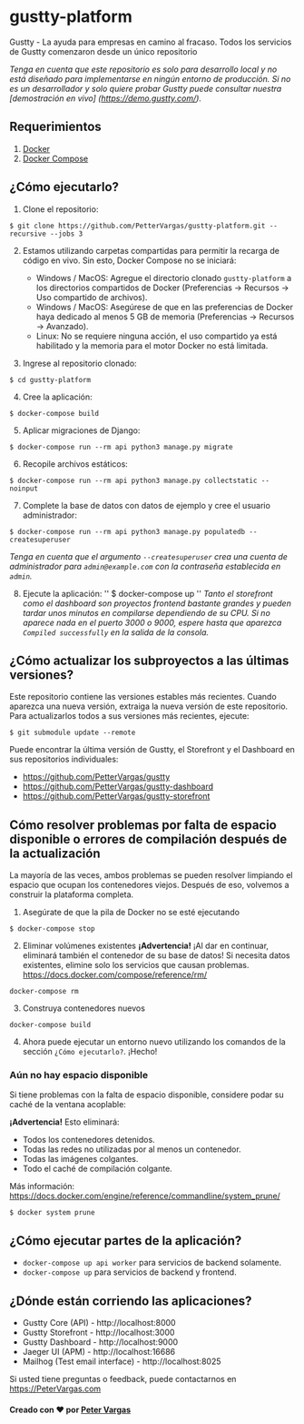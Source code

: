 # gustty-platform
Gustty - La ayuda para empresas en camino al fracaso.
Todos los servicios de Gustty comenzaron desde un único repositorio

*Tenga en cuenta que este repositorio es solo para desarrollo local y no está diseñado para implementarse en ningún entorno de producción. Si no es un desarrollador y solo quiere probar Gustty puede consultar nuestra [demostración en vivo] (https://demo.gustty.com/).*

## Requerimientos
1. [Docker](https://docs.docker.com/install/)
2. [Docker Compose](https://docs.docker.com/compose/install/)

## ¿Cómo ejecutarlo?
1. Clone el repositorio:

```
$ git clone https://github.com/PetterVargas/gustty-platform.git --recursive --jobs 3
```

2. Estamos utilizando carpetas compartidas para permitir la recarga de código en vivo. Sin esto, Docker Compose no se iniciará:
    - Windows / MacOS: Agregue el directorio clonado `gustty-platform` a los directorios compartidos de Docker (Preferencias -> Recursos -> Uso compartido de archivos).
    - Windows / MacOS: Asegúrese de que en las preferencias de Docker haya dedicado al menos 5 GB de memoria (Preferencias -> Recursos -> Avanzado).
    - Linux: No se requiere ninguna acción, el uso compartido ya está habilitado y la memoria para el motor Docker no está limitada.

3. Ingrese al repositorio clonado:
```
$ cd gustty-platform
```

4. Cree la aplicación:
```
$ docker-compose build
```

5. Aplicar migraciones de Django:
```
$ docker-compose run --rm api python3 manage.py migrate
```

6. Recopile archivos estáticos:
```
$ docker-compose run --rm api python3 manage.py collectstatic --noinput
```

7. Complete la base de datos con datos de ejemplo y cree el usuario administrador:
```
$ docker-compose run --rm api python3 manage.py populatedb --createsuperuser
```
*Tenga en cuenta que el argumento `--createsuperuser` crea una cuenta de administrador para `admin@example.com` con la contraseña establecida en `admin`.*

8. Ejecute la aplicación:
''
$ docker-compose up
''
*Tanto el storefront como el dashboard son proyectos frontend bastante grandes y pueden tardar unos minutos en compilarse dependiendo de su CPU. Si no aparece nada en el puerto 3000 o 9000, espere hasta que aparezca `Compiled successfully` en la salida de la consola.*

## ¿Cómo actualizar los subproyectos a las últimas versiones?
Este repositorio contiene las versiones estables más recientes.
Cuando aparezca una nueva versión, extraiga la nueva versión de este repositorio.
Para actualizarlos todos a sus versiones más recientes, ejecute:
```
$ git submodule update --remote
```

Puede encontrar la última versión de Gustty, el Storefront y el Dashboard en sus repositorios individuales:

- https://github.com/PetterVargas/gustty
- https://github.com/PetterVargas/gustty-dashboard
- https://github.com/PetterVargas/gustty-storefront

## Cómo resolver problemas por falta de espacio disponible o errores de compilación después de la actualización

La mayoría de las veces, ambos problemas se pueden resolver limpiando el espacio que ocupan los contenedores viejos. Después de eso, volvemos a construir la plataforma completa.


1. Asegúrate de que la pila de Docker no se esté ejecutando
```
$ docker-compose stop
```

2. Eliminar volúmenes existentes
**¡Advertencia!** ¡Al dar en continuar, eliminará también el contenedor de su base de datos! Si necesita datos existentes, elimine solo los servicios que causan problemas. https://docs.docker.com/compose/reference/rm/
```
docker-compose rm
```

3. Construya contenedores nuevos
```
docker-compose build
```

4. Ahora puede ejecutar un entorno nuevo utilizando los comandos de la sección `¿Cómo ejecutarlo?`. ¡Hecho!

### Aún no hay espacio disponible

Si tiene problemas con la falta de espacio disponible, considere podar su caché de la ventana acoplable:

**¡Advertencia!** Esto eliminará:
  - Todos los contenedores detenidos.
  - Todas las redes no utilizadas por al menos un contenedor.
  - Todas las imágenes colgantes.
  - Todo el caché de compilación colgante.
  
  Más información: https://docs.docker.com/engine/reference/commandline/system_prune/
  
```
$ docker system prune
```

## ¿Cómo ejecutar partes de la aplicación?
  - `docker-compose up api worker` para servicios de backend solamente.
  - `docker-compose up` para servicios de backend y frontend.

## ¿Dónde están corriendo las aplicaciones?
- Gustty Core (API) - http://localhost:8000
- Gustty Storefront - http://localhost:3000
- Gustty Dashboard - http://localhost:9000
- Jaeger UI (APM) - http://localhost:16686
- Mailhog (Test email interface) - http://localhost:8025

Si usted tiene preguntas o feedback, puede contactarnos en https://PeterVargas.com

#### Creado con ❤️ por [Peter Vargas](http://PeterVargas.com)

